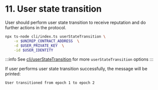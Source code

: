 # 11. User state transition

User should perform user state transition to receive reputation and do further actions in the protocol.

```bash
npx ts-node cli/index.ts userStateTransition \
    -x $UNIREP_CONTRACT_ADDRESS  \
    -d $USER_PRIVATE_KEY  \
    -id $USER_IDENTITY 
```

:::info
See [cli/userStateTransition](../../cli/user-state-transition.md) for more `userStateTransition` options
:::

If user performs user state transition successfully, the message will be printed:

```
User transitioned from epoch 1 to epoch 2
```
